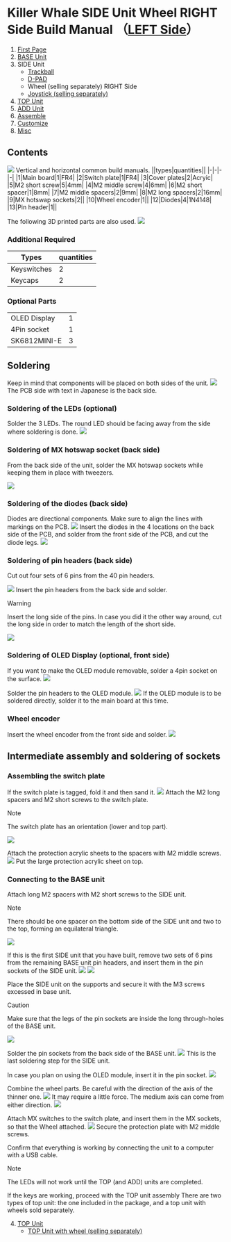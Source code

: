 # Killer Whale SIDE Unit Wheel RIGHT Side Build Manual （[LEFT Side](../leftside/3_SIDE_WHEEL.md)）

1. [First Page](../README_EN.md)
2. [BASE Unit](../rightside/2_BASE.md)
3. SIDE Unit
   - [Trackball](../rightside/3_SIDE_TRACKBALL.md)
   - [D-PAD](../rightside/3_SIDE_DPAD.md)
   - Wheel (selling separately) RIGHT Side
   - [Joystick (selling separately)](../rightside/3_SIDE_JOYSTICK.md)
4. [TOP Unit](../rightside/4_TOP.md)
5. [ADD Unit](../rightside/5_ADD.md)
6. [Assemble](../rightside/6_ASSEMBLE.md)
7. [Customize](../rightside/7_CUSTOM.md)
8. [Misc](../rightside/8_MISC.md)



## Contents
![](../img/3_4_wheel_r/3_1_1_contents.jpg)
Vertical and horizontal common build manuals.
||types|quantities||
|-|-|-|-|
|1|Main board|1|FR4|
|2|Switch plate|1|FR4|
|3|Cover plates|2|Acryic|
|5|M2 short screw|5|4mm|
|4|M2 middle screw|4|6mm|
|6|M2 short spacer|1|8mm|
|7|M2 middle spacers|2|9mm|
|8|M2 long spacers|2|16mm|
|9|MX hotswap sockets|2||
|10|Wheel encoder|1||
|12|Diodes|4|1N4148|
|13|Pin header|1||


The following 3D printed parts are also used.
![](../img/3_4_wheel_r/IMG_3406.jpg)

### Additional Required
|Types|quantities|
|-|-|
|Keyswitches|2|
|Keycaps|2|


### Optional Parts
<table>
    <tr>
      <td>OLED Display</a></td>
      <td>1</td>
    </tr>
    <tr>
      <td>4Pin socket</a></td>
      <td>1</td>
    </tr>
    <tr>
      <td>SK6812MINI-E</td>
      <td>3</td>
    </tr>
 </table>

## Soldering
Keep in mind that components will be placed on both sides of the unit.
![](../img/3_4_wheel_r/3_1_2_overall.jpg)
The PCB side with text in Japanese is the back side.
### Soldering of the LEDs (optional)
Solder the 3 LEDs. The round LED should be facing away from the side where soldering is done.
![](../img/3_4_wheel_r/3_1_3_led.jpg)


### Soldering of MX hotswap socket (back side)
From the back side of the unit, solder the MX hotswap sockets while keeping them in place with tweezers.

![](../img/3_4_wheel_r/3_1_4_mxsocket.jpg)

### Soldering of the diodes (back side)
Diodes are directional components. Make sure to align the lines with markings on the PCB.
![](../img/c_diode.jpg)
Insert the diodes in the 4 locations on the back side of the PCB, and solder from the front side of the PCB, and cut the diode legs.
![](../img/3_4_wheel_r/3_1_5_diodes.jpg)

### Soldering of pin headers (back side)
Cut out four sets of 6 pins from the 40 pin headers.

![](../img/c_pin_header_6.jpg)
Insert the pin headers from the back side and solder.
> [!WARNING]
> Insert the long side of the pins. In case you did it the other way around, cut the long side in order to match the length of the short side.

![](../img/3_4_wheel_r/3_1_10_pin_header.jpg)

### Soldering of OLED Display (optional, front side)
If you want to make the OLED module removable, solder a 4pin socket on the surface.
![](../img/3_4_wheel_r/3_1_11_oled_socket.jpg)

Solder the pin headers to the OLED module.
![](../img/c_oled_header.jpg)
If the OLED module is to be soldered directly, solder it to the main board at this time.
### Wheel encoder
Insert the wheel encoder from the front side and solder.
![](../img/3_4_wheel_r/3_1_12_encoder.jpg)

## Intermediate assembly and soldering of sockets

### Assembling the switch plate

If the switch plate is tagged, fold it and then sand it.
![](../img/c_switch_l.jpg)
Attach the M2 long spacers and M2 short screws to the switch plate.
> [!NOTE]
> The switch plate has an orientation (lower and top part).

![](../img/3_4_wheel_r/3_1_15_switch_1.jpg)

Attach the protection acrylic sheets to the spacers with M2 middle screws.
![](../img/3_4_wheel_r/3_1_17_switch_3.jpg)
Put the large protection acrylic sheet on top.



### Connecting to the BASE unit
Attach long M2 spacers with M2 short screws to the SIDE unit.

> [!NOTE]
> There should be one spacer on the bottom side of the SIDE unit and two to the top, forming an equilateral triangle.

![](../img/3_4_wheel_r/3_1_18_spacers.jpg)


If this is the first SIDE unit that you have built, remove two sets of 6 pins from the remaining BASE unit pin headers, and insert them in the pin sockets of the SIDE unit.
![](../img/c_pin_socket_6.jpg)
![](../img/3_4_wheel_r/3_1_19_pinsocket.jpg)

Place the SIDE unit on the supports and secure it with the M3 screws excessed in base unit.
> [!CAUTION]
> Make sure that the legs of the pin sockets are inside the long through-holes of the BASE unit.

![](../img/3_4_wheel_r/3_1_27_base_1.jpg)

Solder the pin sockets from the back side of the BASE unit.
![](../img/3_4_wheel_r/3_1_28_base_2.jpg)
This is the last soldering step for the SIDE unit.

In case you plan on using the OLED module, insert it in the pin socket.
![](../img/3_4_wheel_r/3_1_29_base_3.jpg)

Combine the wheel parts. Be careful with the direction of the axis of the thinner one.
![](../img/3_4_wheel_r/IMG_3348.jpg)
It may require a little force. The medium axis can come from either direction.
![](../img/3_4_wheel_r/IMG_3351.jpg)


Attach MX switches to the switch plate, and insert them in the MX sockets, so that the Wheel attached.
![](../img/3_4_wheel_r/3_1_30_complete.jpg)
Secure the protection plate with M2 middle  screws.


Confirm that everything is working by connecting the unit to a computer with a USB cable.
> [!NOTE]
> The LEDs will not work until the TOP (and ADD) units are completed.

If the keys are working, proceed with the TOP unit assembly
There are two types of top unit: the one included in the package, and a top unit with wheels sold separately.

4. [TOP Unit](../rightside/4_TOP.md)
   - [TOP Unit with wheel (selling separately)](../rightside/4_TOP_WHEEL.md)

